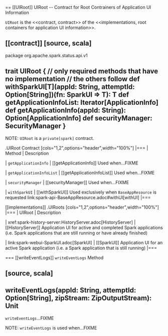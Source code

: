 == [[UIRoot]] UIRoot -- Contract for Root Contrainers of Application UI Information

`UIRoot` is the <<contract, contract>> of the <<implementations, root containers for application UI information>>.

[[contract]]
[source, scala]
----
package org.apache.spark.status.api.v1

trait UIRoot {
  // only required methods that have no implementation
  // the others follow
  def withSparkUI[T](appId: String, attemptId: Option[String])(fn: SparkUI => T): T
  def getApplicationInfoList: Iterator[ApplicationInfo]
  def getApplicationInfo(appId: String): Option[ApplicationInfo]
  def securityManager: SecurityManager
}
----

NOTE: `UIRoot` is a `private[spark]` contract.

.UIRoot Contract
[cols="1,2",options="header",width="100%"]
|===
| Method
| Description

| `getApplicationInfo`
| [[getApplicationInfo]] Used when...FIXME

| `getApplicationInfoList`
| [[getApplicationInfoList]] Used when...FIXME

| `securityManager`
| [[securityManager]] Used when...FIXME

| `withSparkUI`
| [[withSparkUI]] Used exclusively when `BaseAppResource` is requested link:spark-api-BaseAppResource.adoc#withUI[withUI]
|===

[[implementations]]
.UIRoots
[cols="1,2",options="header",width="100%"]
|===
| UIRoot
| Description

| xref:spark-history-server:HistoryServer.adoc[HistoryServer]
| [[HistoryServer]] Application UI for active and completed Spark applications (i.e. Spark applications that are still running or have already finished)

| link:spark-webui-SparkUI.adoc[SparkUI]
| [[SparkUI]] Application UI for an active Spark application (i.e. a Spark application that is still running)
|===

=== [[writeEventLogs]] `writeEventLogs` Method

[source, scala]
----
writeEventLogs(appId: String, attemptId: Option[String], zipStream: ZipOutputStream): Unit
----

`writeEventLogs`...FIXME

NOTE: `writeEventLogs` is used when...FIXME
